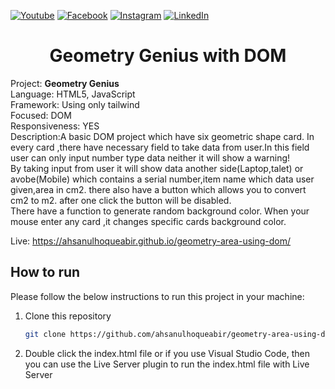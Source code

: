 [![Youtube][youtube-shield]][youtube-url]
[![Facebook][facebook-shield]][facebook-url]
[![Instagram][instagram-shield]][instagram-url]
[![LinkedIn][linkedin-shield]][linkedin-url]


 <h1 align="center"> Geometry Genius with DOM</h1>

Project: <b> Geometry Genius </b><br>
Language: HTML5, JavaScript<br>
Framework: Using only tailwind<br>
Focused: DOM <br>
Responsiveness: YES <br>
Description:A basic DOM project which have six geometric shape card. In every card ,there have necessary field to take data from user.In this field user can only input number type data neither it will show a warning!<br>
By taking input from user it will show data another side(Laptop,talet) or avobe(Mobile) which contains a serial number,item name which data user given,area in cm2. there also have a button which allows you to convert cm2 to m2. after one click the button will be disabled.<br>
There have a function to generate random background color. When your mouse enter any card ,it changes specific cards background color. 

Live: https://ahsanulhoqueabir.github.io/geometry-area-using-dom/



## How to run

Please follow the below instructions to run this project in your machine:

1. Clone this repository
   ```sh
   git clone https://github.com/ahsanulhoqueabir/geometry-area-using-dom.git
   ```
2. Double click the index.html file or if you use Visual Studio Code, then you can use the Live Server plugin to run the index.html file with Live Server



<!-- MARKDOWN LINKS & IMAGES -->

[youtube-shield]: https://img.shields.io/badge/-Youtube-black.svg?style=flat-square&logo=youtube&color=555&logoColor=white
[youtube-url]: https://youtube.com/AhsanulAbir
[facebook-shield]: https://img.shields.io/badge/-Facebook-black.svg?style=flat-square&logo=facebook&color=555&logoColor=white
[facebook-url]: https://facebook.com/mdahsanulhoqueabir
[instagram-shield]: https://img.shields.io/badge/-Instagram-black.svg?style=flat-square&logo=instagram&color=555&logoColor=white
[instagram-url]: https://instagram.com/Ahsanul.H.abir
[linkedin-shield]: https://img.shields.io/badge/-LinkedIn-black.svg?style=flat-square&logo=linkedin&colorB=555
[linkedin-url]: https://linkedin.com/in/ahsanulhoqueabir
